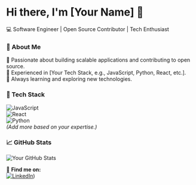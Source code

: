# Hi there, I'm [Your Name] 👋  

💻 Software Engineer | Open Source Contributor | Tech Enthusiast  

### 🚀 About Me  
🔹 Passionate about building scalable applications and contributing to open source.  
🔹 Experienced in [Your Tech Stack, e.g., JavaScript, Python, React, etc.].  
🔹 Always learning and exploring new technologies.  

### 🔧 Tech Stack  
![JavaScript](https://img.shields.io/badge/-JavaScript-F7DF1E?style=flat-square&logo=javascript&logoColor=black)  
![React](https://img.shields.io/badge/-React-61DAFB?style=flat-square&logo=react&logoColor=black)  
![Python](https://img.shields.io/badge/-Python-3776AB?style=flat-square&logo=python&logoColor=white)  
_(Add more based on your expertise.)_  

### 📈 GitHub Stats  
![Your GitHub Stats](https://github-readme-stats.vercel.app/api?username=your-username&show_icons=true&theme=radical)  

🔗 **Find me on:**  
[![LinkedIn](https://img.shields.io/badge/-LinkedIn-blue?style=flat-square&logo=linkedin)]([https://linkedin.com/in/aneri-moradia-myleo/]))
